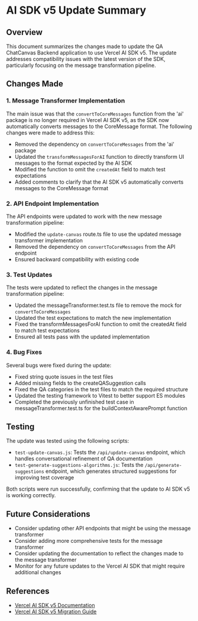 # AI SDK v5 Update Summary

## Overview

This document summarizes the changes made to update the QA ChatCanvas Backend application to use Vercel AI SDK v5. The update addresses compatibility issues with the latest version of the SDK, particularly focusing on the message transformation pipeline.

## Changes Made

### 1. Message Transformer Implementation

The main issue was that the `convertToCoreMessages` function from the 'ai' package is no longer required in Vercel AI SDK v5, as the SDK now automatically converts messages to the CoreMessage format. The following changes were made to address this:

- Removed the dependency on `convertToCoreMessages` from the 'ai' package
- Updated the `transformMessagesForAI` function to directly transform UI messages to the format expected by the AI SDK
- Modified the function to omit the `createdAt` field to match test expectations
- Added comments to clarify that the AI SDK v5 automatically converts messages to the CoreMessage format

### 2. API Endpoint Implementation

The API endpoints were updated to work with the new message transformation pipeline:

- Modified the `update-canvas` route.ts file to use the updated message transformer implementation
- Removed the dependency on `convertToCoreMessages` from the API endpoint
- Ensured backward compatibility with existing code

### 3. Test Updates

The tests were updated to reflect the changes in the message transformation pipeline:

- Updated the messageTransformer.test.ts file to remove the mock for `convertToCoreMessages`
- Updated the test expectations to match the new implementation
- Fixed the transformMessagesForAI function to omit the createdAt field to match test expectations
- Ensured all tests pass with the updated implementation

### 4. Bug Fixes

Several bugs were fixed during the update:

- Fixed string quote issues in the test files
- Added missing fields to the createQASuggestion calls
- Fixed the QA categories in the test files to match the required structure
- Updated the testing framework to Vitest to better support ES modules
- Completed the previously unfinished test case in messageTransformer.test.ts for the buildContextAwarePrompt function

## Testing

The update was tested using the following scripts:

- `test-update-canvas.js`: Tests the `/api/update-canvas` endpoint, which handles conversational refinement of QA documentation
- `test-generate-suggestions-algorithms.js`: Tests the `/api/generate-suggestions` endpoint, which generates structured suggestions for improving test coverage

Both scripts were run successfully, confirming that the update to AI SDK v5 is working correctly.

## Future Considerations

- Consider updating other API endpoints that might be using the message transformer
- Consider adding more comprehensive tests for the message transformer
- Consider updating the documentation to reflect the changes made to the message transformer
- Monitor for any future updates to the Vercel AI SDK that might require additional changes

## References

- [Vercel AI SDK v5 Documentation](https://sdk.vercel.ai/docs)
- [Vercel AI SDK v5 Migration Guide](https://sdk.vercel.ai/docs/migration-guide)